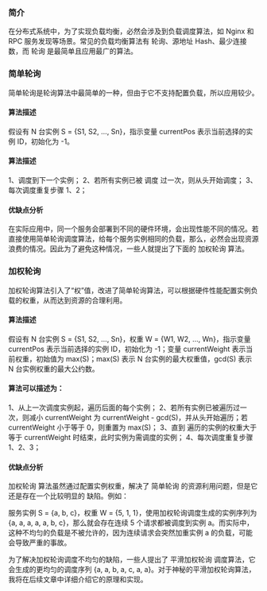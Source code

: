 ### 简介

在分布式系统中，为了实现负载均衡，必然会涉及到负载调度算法，如 Nginx 和 RPC 服务发现等场景。常见的负载均衡算法有 轮询、源地址 Hash、最少连接数，而 轮询 是最简单且应用最广的算法。


### 简单轮询

简单轮询是轮询算法中最简单的一种，但由于它不支持配置负载，所以应用较少。

#### 算法描述

假设有 N 台实例 S = {S1, S2, …, Sn}，指示变量 currentPos 表示当前选择的实例 ID，初始化为 -1。

#### 算法描述

1、调度到下一个实例；
2、若所有实例已被 调度 过一次，则从头开始调度；
3、每次调度重复步骤 1、2；


#### 优缺点分析

在实际应用中，同一个服务会部署到不同的硬件环境，会出现性能不同的情况。若直接使用简单轮询调度算法，给每个服务实例相同的负载，那么，必然会出现资源浪费的情况。因此为了避免这种情况，一些人就提出了下面的 加权轮询 算法。

### 加权轮询

加权轮询算法引入了“权”值，改进了简单轮询算法，可以根据硬件性能配置实例负载的权重，从而达到资源的合理利用。

#### 算法描述

假设有 N 台实例 S = {S1, S2, …, Sn}，权重 W = {W1, W2, …, Wn}，指示变量 currentPos 表示当前选择的实例 ID，初始化为 -1；变量 currentWeight 表示当前权重，初始值为 max(S)；max(S) 表示 N 台实例的最大权重值，gcd(S) 表示 N 台实例权重的最大公约数。

#### 算法可以描述为：

1、从上一次调度实例起，遍历后面的每个实例；
2、若所有实例已被遍历过一次，则减小 currentWeight 为 currentWeight - gcd(S)，并从头开始遍历；若 currentWeight 小于等于 0，则重置为 max(S)；
3、直到 遍历的实例的权重大于等于 currentWeight 时结束，此时实例为需调度的实例；
4、每次调度重复步骤 1、2、3；


#### 优缺点分析

加权轮询 算法虽然通过配置实例权重，解决了 简单轮询 的资源利用问题，但是它还是存在一个比较明显的 缺陷。例如：

服务实例 S = {a, b, c}，权重 W = {5, 1, 1}，使用加权轮询调度生成的实例序列为 {a, a, a, a, a, b, c}，那么就会存在连续 5 个请求都被调度到实例 a。而实际中，这种不均匀的负载是不被允许的，因为连续请求会突然加重实例 a 的负载，可能会导致严重的事故。

为了解决加权轮询调度不均匀的缺陷，一些人提出了 平滑加权轮询 调度算法，它会生成的更均匀的调度序列 {a, a, b, a, c, a, a}。对于神秘的平滑加权轮询算法，我将在后续文章中详细介绍它的原理和实现。


